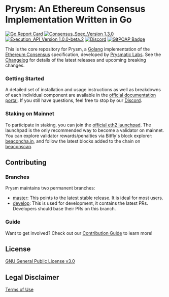 # Prysm: An Ethereum Consensus Implementation Written in Go

[![Go Report Card](https://goreportcard.com/badge/github.com/prysmaticlabs/prysm)](https://goreportcard.com/report/github.com/prysmaticlabs/prysm)
[![Consensus_Spec_Version 1.3.0](https://img.shields.io/badge/Consensus%20Spec%20Version-v1.3.0-blue.svg)](https://github.com/ethereum/consensus-specs/tree/v1.3.0)
[![Execution_API_Version 1.0.0-beta.2](https://img.shields.io/badge/Execution%20API%20Version-v1.0.0.beta.2-blue.svg)](https://github.com/ethereum/execution-apis/tree/v1.0.0-beta.2/src/engine)
[![Discord](https://user-images.githubusercontent.com/7288322/34471967-1df7808a-efbb-11e7-9088-ed0b04151291.png)](https://discord.gg/prysmaticlabs)
[![GitPOAP Badge](https://public-api.gitpoap.io/v1/repo/prysmaticlabs/prysm/badge)](https://www.gitpoap.io/gh/prysmaticlabs/prysm)

This is the core repository for Prysm, a [Golang](https://golang.org/) implementation of the [Ethereum Consensus](https://ethereum.org/en/eth2/) specification, developed by [Prysmatic Labs](https://prysmaticlabs.com). See the [Changelog](https://github.com/prysmaticlabs/prysm/releases) for details of the latest releases and upcoming breaking changes.

### Getting Started

A detailed set of installation and usage instructions as well as breakdowns of each individual component are available in the [official documentation portal](https://docs.prylabs.network). If you still have questions, feel free to stop by our [Discord](https://discord.gg/prysmaticlabs).

### Staking on Mainnet

To participate in staking, you can join the [official eth2 launchpad](https://launchpad.ethereum.org). The launchpad is the only recommended way to become a validator on mainnet. You can explore validator rewards/penalties via Bitfly's block explorer: [beaconcha.in](https://beaconcha.in), and follow the latest blocks added to the chain on [beaconscan](https://beaconscan.com).


## Contributing
### Branches
Prysm maintains two permanent branches:

* [master](https://github.com/prysmaticlabs/prysm/tree/master): This points to the latest stable release. It is ideal for most users.
* [develop](https://github.com/prysmaticlabs/prysm/tree/develop): This is used for development, it contains the latest PRs. Developers should base their PRs on this branch.

### Guide
Want to get involved? Check out our [Contribution Guide](https://docs.prylabs.network/docs/contribute/contribution-guidelines/) to learn more!

## License

[GNU General Public License v3.0](https://www.gnu.org/licenses/gpl-3.0.en.html)

## Legal Disclaimer

[Terms of Use](/TERMS_OF_SERVICE.md)
